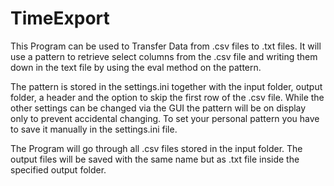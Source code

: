 # TimeExport
This Program can be used to Transfer Data from .csv files to .txt files. It will use a pattern to retrieve select columns from the .csv file and writing them down in the text file by using the eval method on the pattern. 

The pattern is stored in the settings.ini together with the input folder, output folder, a header and the option to skip the first row of the .csv file.
While the other settings can be changed via the GUI the pattern will be on display only to prevent accidental changing. To set your personal pattern you have to save it manually in the settings.ini file.

The Program will go through all .csv files stored in the input folder. The output files will be saved with the same name but as .txt file inside the specified output folder.
